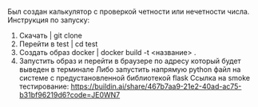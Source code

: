Был создан калькулятор с проверкой четности или нечетности числа.
Инструкция по запуску:
1) Скачать | git clone
2) Перейти в test | cd test
3) Создать образ docker | docker build -t <название> .
4) Запустить образ и перейти в браузере по адресу который будет выведен в терминале
Либо запустить напрямую python файл на системе с предустановленной библиотекой flask
Ссылка на smoke тестирование: https://buildin.ai/share/467b7aa9-21e2-40ad-ac75-b31bf96219d6?code=JE0WN7
